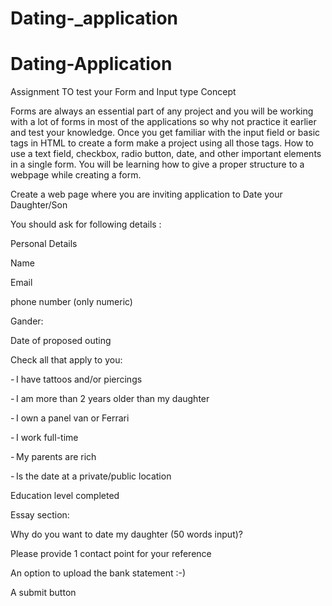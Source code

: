 # Dating-_application

# Dating-Application
Assignment TO test your Form and Input type Concept


Forms are always an essential part of any project and you will be working with a lot of forms in most of the applications so why not practice it earlier and test your knowledge. Once you get familiar with the input field or basic tags in HTML to create a form make a project using all those tags. How to use a text field, checkbox, radio button, date, and other important elements in a single form. You will be learning how to give a proper structure to a webpage while creating a form.  

Create a web page where you are inviting application to Date your Daughter/Son 

You should ask for following details : 

Personal Details 

Name 

Email 

phone number (only numeric) 

Gander: 

Date of proposed outing 

Check all that apply to you: 

- I have tattoos and/or piercings 

- I am more than 2 years older than my daughter 

- I own a panel van or Ferrari 

- I work full-time 

- My parents are rich 

- Is the date at a private/public location 

Education level completed  

Essay section: 

Why do you want to date my daughter (50 words input)? 

Please provide 1 contact point for your reference  

An option to upload the bank statement :-)  

A submit button 
